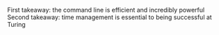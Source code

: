 First takeaway: the command line is efficient and incredibly powerful
Second takeaway: time management is essential to being successful at Turing
